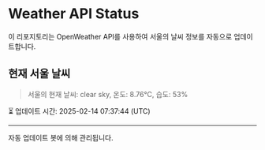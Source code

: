 
# Weather API Status

이 리포지토리는 OpenWeather API를 사용하여 서울의 날씨 정보를 자동으로 업데이트합니다.

## 현재 서울 날씨
> 서울의 현재 날씨: clear sky, 온도: 8.76°C, 습도: 53%

⏳ 업데이트 시간: 2025-02-14 07:37:44 (UTC)

---
자동 업데이트 봇에 의해 관리됩니다.
